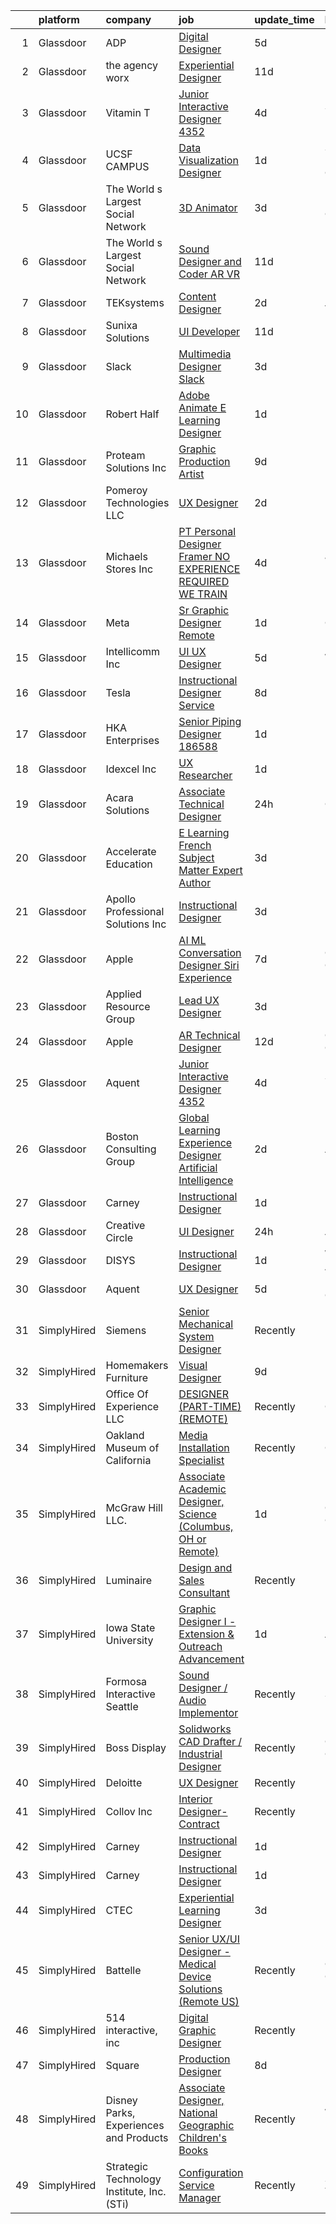 

|    | platform    | company                                    | job                                                                                                                                                                                                                                                                                                                                                                                                                                                                                                                                                                                                                                                                                                                                                                                                                                                                                                                                                                                                                                                                                                                                                                                                                                                                                                                                                                                            | update_time   | location          |
|---:|:------------|:-------------------------------------------|:-----------------------------------------------------------------------------------------------------------------------------------------------------------------------------------------------------------------------------------------------------------------------------------------------------------------------------------------------------------------------------------------------------------------------------------------------------------------------------------------------------------------------------------------------------------------------------------------------------------------------------------------------------------------------------------------------------------------------------------------------------------------------------------------------------------------------------------------------------------------------------------------------------------------------------------------------------------------------------------------------------------------------------------------------------------------------------------------------------------------------------------------------------------------------------------------------------------------------------------------------------------------------------------------------------------------------------------------------------------------------------------------------|:--------------|:------------------|
|  1 | Glassdoor   | ADP                                        | [Digital Designer](https://www.glassdoor.com/partner/jobListing.htm?pos=111&ao=1110586&s=58&guid=00000183977f12b183c3d65a8b986498&src=GD_JOB_AD&t=SR&vt=w&cs=1_b77a4a92&cb=1664694031483&jobListingId=1008162981569&cpc=56C4EA4A1A191A49&jrtk=3-0-1gebnu4mkkcmf801-1gebnu4n4i9j9800-b2adb4e7d881a54f--6NYlbfkN0CvWaye60vjIURyvkzJtW7MwAlIQuWhzyLGi18BBP8iUz-4LFIM1xss-zs9diqyMQUOlydFM-k24Zf2FywjSGCVrKeX54CO03J0CyiQvUzTsSYaoe6fNBbxFjQcDllp3mpOCrzd7gGrtspXoKBLOWlNe2okwYCetP3Z3jV7kU_jbS3XfPKvwPpLgOiuwr_hiuh6OrY3oYnPF7DWr9Hluv18IoeDRXNd97IGIi_WX4ZRz6ERY6LiSjPCvhvuC52kQ4wcydi-I1DFXFrQtX_rP7ndFlIn5M5-Z2ASxuIFl290hPHlfWourqrIt12tzHSfnynXRpuqgw3188usE-nzwaVKwIaNBXWNtvMiwYzt7IPsse5qi6YMMFfmXARgcvKh8lhDqD3ebOXiShCW8TKcb2Re6rDgazy6oVThkKywEqpikV4cRQt_Hp_FuQjx2132vvlv0lizV402--5A_G5c71oz9T7ySpRSjCY8g6BRV_bnenHatZo2BD7R0BT0EtG4jMKIFGCuVoXZOfFR0MNQg-xPxJLuIjWAWPju9y2WRFVxNA%3D%3D)                                                                                                                                                                                                                                                                                                                                                                                                                                                                                             | 5d            | Roseland, NJ      |
|  2 | Glassdoor   | the agency worx                            | [Experiential Designer](https://www.glassdoor.com/partner/jobListing.htm?pos=117&ao=1110586&s=58&guid=00000183977f12b183c3d65a8b986498&src=GD_JOB_AD&t=SR&vt=w&ea=1&cs=1_921430b1&cb=1664694031485&jobListingId=1008151740696&cpc=F41FEAB56D215062&jrtk=3-0-1gebnu4mkkcmf801-1gebnu4n4i9j9800-e83289c7879a3890--6NYlbfkN0CNOKpjDIEH11s39GTuUki_mvxNbnX5BtDlH5CMrheAnKze_5JrwQ4joDkGUDohP_Swb8kvI57IGVheLEyWrqJYH2sZnkTZ72lSr6eYAZElRuXevluXizbSRAX2H05GsReTl3_dZG9GrYnvLAAnyH0JKj5A_zXyUM5OFuG20dR5aHIWOBED_kWMYdQb-djhSOJxH9xGIzcQkeMljwEmEw1T0WSxF-NPQEaCEcHzho7brHlPCI_1y088Ewx0lF88PdkoJFhzZsGo1rk-H5vw_wO3z8MSGkzuPk8O7EOBChdqBfEYiG6ySPxeLy66G3LLF6L1sQpe4zmvOz5-swACAEW1MFtX86w59d4E6veMFEf0xOmQgwg51DIGW4mKKJ5DlM7PYgsSocYS_Pn4GGin8zzvdA9q8vmYUSaYOTj6x2zx-PKlz_aNl8cdZdVIwpViUxLIywFnQOPbCIw-rSOCTSzIfkiHKfWWo7ANqyNjdM3Eor2h-6hURm2MvY_AQMOXMtRRwIRfuvR_VA%3D%3D)                                                                                                                                                                                                                                                                                                                                                                                                                                                                                                                   | 11d           | Remote            |
|  3 | Glassdoor   | Vitamin T                                  | [Junior Interactive Designer  4352 ](https://www.glassdoor.com/partner/jobListing.htm?pos=103&ao=1110586&s=58&guid=00000183977f12b183c3d65a8b986498&src=GD_JOB_AD&t=SR&vt=w&cs=1_6ef53771&cb=1664694031481&jobListingId=1008165450943&cpc=155EB9D5185558AF&jrtk=3-0-1gebnu4mkkcmf801-1gebnu4n4i9j9800-45dbbc2ffe009176--6NYlbfkN0DMrcEu7yrtATojKJA7cEzGQ3FdRGWLh0CZQInL4ECGI6k5tN82kdM0cJmh4vC7GgggQDvIJaME93-siCc8CewYdoUSr6PBPqrEG1KDMMpBVW3MGgeniwtBM2cZMBedkwMam2HPc019PgExOQnT7OpD9fpgr0syFxiBw5Z7WHLau50z7GOyF03bcdbOphw5byfp1yUiAsfrycP2MtD-FtDhUDbvw5Zwu2mlsoTeLl5R5j0qEoIXLivBE6D7SBYq4pXKbMeqYtJF9emHffxkwxjfNPZa-djhxkmxAK9-RzGsSwAZ9kTjDTCnE1egiA0lCQxsrxTNJooGiwCMEeFnFwK3R2HJMiXivJe9z7twwUriD4yv0udARBRZVbRb5QsIU87uy6B4Q-i9CYzZLsEkrRNTeA9sSftcIk7G10jCTsODDVMx7g_-ZL1wipxPouHv3shiAeItDHaMR3vYUYt37mF3wGWYcl5WGIg2c6B_U3Pk5tUx5fuFw7rF)                                                                                                                                                                                                                                                                                                                                                                                                                                                                                                                                       | 4d            | Santa Monica, CA  |
|  4 | Glassdoor   | UCSF CAMPUS                                | [Data Visualization Designer](https://www.glassdoor.com/partner/jobListing.htm?pos=106&ao=1110586&s=58&guid=00000183977f12b183c3d65a8b986498&src=GD_JOB_AD&t=SR&vt=w&cs=1_3884b676&cb=1664694031481&jobListingId=1008175438194&cpc=217C45A42544DB93&jrtk=3-0-1gebnu4mkkcmf801-1gebnu4n4i9j9800-3ddd33dddd30a37c--6NYlbfkN0DV5zfOjZnuakp9BqzDSh5w73EqaSI6i0_SpZHZC4xfL8FOZenw8RkJ5MpkKsEAeD-fC9hkLsFomHZMQbtX1YewfwjMm21nRU-ulcLmzzsBX-JuxtNy-Q9arib1mQr_GtB54jg6F9pvbGVZKoty5Kr79vpQ90Y2G_ZgdmjJLMsFAziNciHbsf7gpA8kYoFYlAEAAhA5XZ5Bs_zazV_sMJDxX-P9xDmpWGFDvtKFlqM3VbV4B_zW1xZfp_C0JlIRUWdNc6YYiXMYHKb3y-bRb2LkzwlVsue9GcsJdM6xSIwSipG5ykfYVq7L_Hnc7mzJiSuJ5uALn_ANJtC3UEekcREZkVOqph5AvI6v9-6sVblA1x0k6q7h2SnN8tJpzsn6YaCqa1iwzPBjsBKXMNRDkCPXcCeKqBB30mP2dQkDLX-SasPC8Em18T-l97Xg93ji0RLdkeiu7wT1Z5ry9LY30zFT)                                                                                                                                                                                                                                                                                                                                                                                                                                                                                                                                                                              | 1d            | San Francisco, CA |
|  5 | Glassdoor   | The World s Largest Social Network         | [3D Animator](https://www.glassdoor.com/partner/jobListing.htm?pos=120&ao=1110586&s=58&guid=00000183977f12b183c3d65a8b986498&src=GD_JOB_AD&t=SR&vt=w&ea=1&cs=1_fa5e0410&cb=1664694031485&jobListingId=1008169714723&cpc=654405A9B1E0A9F5&jrtk=3-0-1gebnu4mkkcmf801-1gebnu4n4i9j9800-ac119bb79ddbdd93--6NYlbfkN0DSgjPPcnEdvoK3uuxfISLALE6pB1FR7YSHOr_tSg5_QGIhoz_2VqUepdcKLBLI_zSRz2imGkYwtODMTUVmkS75EbNi1iTkItXTms1YvrmHjdx-tnwBegSrRAQidy5ozEq1jI-frpebZIic4hCySA6n8s1Z0hC8fIVxCW4yXLntg_yc4gi2uPeSfgBShfDBbZXYsNa7h1CRoCdf1XFE1oWO6xFaSRT2_ZQuk23WDC-BZLSHwiq2YlCApm6p4P-coBmWdGDhbNQdHGJEfRZJzxuix02tXVQ6pGvqJSQQ9Ge-y53WSMJoPzyd6VVWH4u8MM3oEq92eOOsS9KFCy1on0bQmaUFi2Uj-bNTJ7i38A2n3QT_C-KfWpxoCFXj5L2yN25VTCdNmYKCj6Mvy4ZDBrKS67v4F25m7_9Tiu9ULUFHjf2HNK8eZzn6_uqlnj7ybGZBwepx339RTQnlWw3BefGMcbr5dL9CZdAugsp4IpFlLz9rE7LXHnvSrt-ocCpVDXS2UK1VITQ4oNl7RfjtJVeDNMX3RqFnY2S745TeAb9W2-4_6TxroHKDr4qOuTRl5cQu91aIZSPVEuZJtCULc3ziAgyxrA8QiDE%3D)                                                                                                                                                                                                                                                                                                                                                                                                                                           | 3d            | Los Angeles, CA   |
|  6 | Glassdoor   | The World s Largest Social Network         | [Sound Designer and Coder  AR VR ](https://www.glassdoor.com/partner/jobListing.htm?pos=118&ao=1110586&s=58&guid=00000183977f12b183c3d65a8b986498&src=GD_JOB_AD&t=SR&vt=w&ea=1&cs=1_ff7e4c3a&cb=1664694031485&jobListingId=1008152609302&cpc=A65DF3A704A48F9B&jrtk=3-0-1gebnu4mkkcmf801-1gebnu4n4i9j9800-2e4686032645991a--6NYlbfkN0DSgjPPcnEdvoK3uuxfISLALE6pB1FR7YSHOr_tSg5_QGIhoz_2VqUepdcKLBLI_zTYRTCT7JhMtiqNi3OrP12b133eqrb4zF0RxCKguowJYcZ3twGcq35OXFJs7qXKjHS0o_vS0FzujrqtOQ-aspwmXOze3vAbfrr7yvZ9EtAJKccyYa_KeK7entNgygL-mdzw1WFHt5eR7TPQuxrPV209Ns-FPnHgcctyiLNu4gClNqjIAPFUUmmFIulaY7Ip-svgv7hj9d0in8dSkz5Ou6ACeO5QqdaDpHoYW_68wnxr9oy5fQ8x7gu9Y3ylmfHg1T1qzkb3a-eQCUfLrnUlcHhDZ-SYpsxWRsv2SSPbZ3b6Lt78v_ADVYtlRraLLBbpVcOz4L9FEqfl0C6axy5t-b63ER6DtS0F-bvdARgYdMBUCBdD8qzlIyRR5KUqd7luJOpcMXq8-Iczt5XBitE23NV_Mz3oxCIimBgJo-I621mvPQvuM8d2oELz4Q28FJXmu4m6mCD-LyDKLcFuWwrfhrkMJj8ueG4NzUDPt73tWBakugemZwdxb-i9OZj4AQSVtBC3c3pXb3Y-5tgoEChuCaWZBIIUImZubf4%3D)                                                                                                                                                                                                                                                                                                                                                                                                                      | 11d           | Philadelphia, PA  |
|  7 | Glassdoor   | TEKsystems                                 | [Content Designer](https://www.glassdoor.com/partner/jobListing.htm?pos=119&ao=1110586&s=58&guid=00000183977f12b183c3d65a8b986498&src=GD_JOB_AD&t=SR&vt=w&cs=1_6c02e344&cb=1664694031485&jobListingId=1008172766137&cpc=8795CF9063CD573D&jrtk=3-0-1gebnu4mkkcmf801-1gebnu4n4i9j9800-5c23b0692e70d235--6NYlbfkN0AuKz8EBO1xHDEL7V2YF9xF3dC_I9B9i-Zw2Jh8clPMK3KTieKealHQMRxLfyLBLKJ4QXP66uOfdwizqrx5IHsmziXrGj8iTkYpk2ObmCVm1Sf5eFc0v86RIiYqSTutH28uyHBUSROFHEdjVCAEDm-WQoNW0BvX-pATjsluuwQ9npgOwAp0_rzH4yj-9yEdYRQvE3SUSN2c8LJGZ9OU9m-DztxTCfEtjbFpK2-HGj7oayTUpU4nFBOx3Mbp4IlJE2DnFOE-JfRmC_tn8Zz0GtFMZ-R4Rc3EI46VyvHJtN-yZejl-pEF8pUva8lwxSdvOxen3VMKzdiUWS43uesr0mKhNkpGz6oepTlCtPlezGHYuniNVVAOx4NfOBA-lo5vUZDf-nQhQw4g2fePstDT_0cmiGCR5i0iMQhZ3H4d-UBzGPAZAgr7tBzbwsZeaJygZPOE0b_0O9sW3KY143L0ey4Bgh86fS1gk6U8hQpgiLNpp4DfnAJx087VcscjURYnDWWOmOPCL-ZS55VXtFN17VW6zjiG1XGRALzgLAswcQDUEQUEdxxQj_rSf2Xri80hQsuPCMHrt70UbEbfczCEnyylcZTCjbl3VIjn7b2xoQYc8pgaqxshEHOj5fIU0tckjFeSDqOqCnmFe6ssiK49Q1KeyKizJ1PRErxUDo29UKaqN-FPt0LkbOIjHvLeD4ArC37OQsQu489L6JM9Bo8e_cNsyj4VYaAkUEFDt8th_3wr6wbfMajDA90YdSzMAaKYItAZjqeBbnT__offOiWVTib62q6OtIXWcPOPbkEoALm8Ra7ibRXt5TZ6FGJGTkLrSgSVMUAOi4wAy-ShsncP_iKBxJgW4hTnUvvpxP_bWWPJFh4f1E0kkJfHHpAvI782YNqWp3ZhFcA-V-7mJjzGMXMJYko37L8CK7ns4CPkIIDioQ%3D%3D)                                                                                             | 2d            | Mountain View, CA |
|  8 | Glassdoor   | Sunixa Solutions                           | [UI Developer](https://www.glassdoor.com/partner/jobListing.htm?pos=129&ao=1136043&s=58&guid=00000183977f12b183c3d65a8b986498&src=GD_JOB_AD&t=SR&vt=w&ea=1&cs=1_4e61547e&cb=1664694031486&jobListingId=1008151517508&jrtk=3-0-1gebnu4mkkcmf801-1gebnu4n4i9j9800-1be69a345728f09d-)                                                                                                                                                                                                                                                                                                                                                                                                                                                                                                                                                                                                                                                                                                                                                                                                                                                                                                                                                                                                                                                                                                             | 11d           | Remote            |
|  9 | Glassdoor   | Slack                                      | [Multimedia Designer   Slack](https://www.glassdoor.com/partner/jobListing.htm?pos=130&ao=1136043&s=58&guid=00000183977f12b183c3d65a8b986498&src=GD_JOB_AD&t=SR&vt=w&cs=1_e5d59c6a&cb=1664694031486&jobListingId=1008168600721&jrtk=3-0-1gebnu4mkkcmf801-1gebnu4n4i9j9800-41edc992cc70fed2-)                                                                                                                                                                                                                                                                                                                                                                                                                                                                                                                                                                                                                                                                                                                                                                                                                                                                                                                                                                                                                                                                                                   | 3d            | New York, NY      |
| 10 | Glassdoor   | Robert Half                                | [Adobe Animate E Learning Designer](https://www.glassdoor.com/partner/jobListing.htm?pos=123&ao=1110586&s=58&guid=00000183977f12b183c3d65a8b986498&src=GD_JOB_AD&t=SR&vt=w&ea=1&cs=1_3c73ce1c&cb=1664694031486&jobListingId=1008174208456&cpc=451933188B21919D&jrtk=3-0-1gebnu4mkkcmf801-1gebnu4n4i9j9800-e44cb873e4c5f742--6NYlbfkN0CpzDdaQkua3np5pkmj49lKioZwmwxQ-yx5plwbYmV_M5St0DD8rCm1jUOl75MmY2EGx5Gp5zIlKcq1jkiD2SQ7y6Of9Eg9JKF7Zr7ZNQGjlDaLLDketaZ8jXIAExsysTkFRlUY_2VS9-k6g1AhFXP_4BavOt6vcFmij7i5l-6JITQ17GK0h1_01LpDcI5oloyON4Wo5frcjaR9j7gHhlSshZqkfoyV9HdIp8prHY5kFfVnKz1p0d3HKUw6GidfnwxB3UBtV1XLTSPEuEElzkUjirxnG1zD_qQOZxEdptNvs9MZiPJKc-cmv3brqPZz6XSgcv_y90PXmV9f6qfRs7QY7TWEZoZWk1ahBHDyBCkkWsb0oNAX0q-oiNKZmlCMnyq4RmzX8ZjPL2woHJhEKxxFqu4-ymNZFn2bsK9NCQjll7jc3JEB8d9xHjlUmg6GiKIXabyd8hi_yQfy3JUAEbIZOjIldUqeTQkJ7S_5nQ_aiVYFg2uUaUgq8CCvqXQr9NqxDiP4gFFTMYLG7_6a_V2hIcCMK5p0miEr62jOprKZ2hOsrebJrxcFNg4G9fpaZgOYDkgEJi8OGmSzJ0ZgNjXh)                                                                                                                                                                                                                                                                                                                                                                                                                                   | 1d            | Edina, MN         |
| 11 | Glassdoor   | Proteam Solutions Inc                      | [Graphic Production Artist](https://www.glassdoor.com/partner/jobListing.htm?pos=116&ao=1110586&s=58&guid=00000183977f12b183c3d65a8b986498&src=GD_JOB_AD&t=SR&vt=w&ea=1&cs=1_1412f4c6&cb=1664694031485&jobListingId=1008156779086&cpc=6BF42D0955AE9A34&jrtk=3-0-1gebnu4mkkcmf801-1gebnu4n4i9j9800-4ed327d40ffa8e77--6NYlbfkN0AEHyidsAqlM5jU6RNZv1Yf_D4e3sgfUyke_uMGTUdwuPcr_55d09YAwWfoz-8bbbz2oczzLuqmAlXBD17WLiViI2qXBXXoeRYVSHxe7thD9-93Lo6zQvDzENd8JhAJfyI0-viby3nyz4r2NTiCIQGbnQqo3REcQ8DsYgIye0WbygeezY_Pa6Sgrb0xxC_gUecH7r7BfMGRCwsY8pVxWoTKIFvGQ79PSFpAmvEy_WPHCGWYsnQbsp3iq6Yp0nQzz0KoEssu-mbdlE0dVuQwIRH0dmNFH-2x6ohUQIxoWbETbvnll0rsVvkrcnQaSD_Ma6wII60fLtJ4DdyHHqltV3Au2GOUDpiFf4tOT9Tu0tf4b8UStnVLps-G2EiSL-F7TWCbvnGdKl2Rk_l-0I_mw3Y_7soTlZdlS0Pj42UyBFd2BlTJd7aIyanQQaDpE0o1pBiRANiTJcgbK5zepsYcLuH0n-mleNCy6Q3aeAbjXJ33Kr6jAQLJDyGDQb80Fq5GIBUqb7xWdS6VE6brBzov7TUN)                                                                                                                                                                                                                                                                                                                                                                                                                                                                                                           | 9d            | Remote            |
| 12 | Glassdoor   | Pomeroy Technologies  LLC                  | [UX Designer](https://www.glassdoor.com/partner/jobListing.htm?pos=128&ao=1136043&s=58&guid=00000183977f12b183c3d65a8b986498&src=GD_JOB_AD&t=SR&vt=w&ea=1&cs=1_4d8a5598&cb=1664694031486&jobListingId=1008170934366&jrtk=3-0-1gebnu4mkkcmf801-1gebnu4n4i9j9800-73808df76b154699-)                                                                                                                                                                                                                                                                                                                                                                                                                                                                                                                                                                                                                                                                                                                                                                                                                                                                                                                                                                                                                                                                                                              | 2d            | Remote            |
| 13 | Glassdoor   | Michaels Stores  Inc                       | [PT Personal Designer  Framer  NO EXPERIENCE REQUIRED  WE TRAIN ](https://www.glassdoor.com/partner/jobListing.htm?pos=108&ao=1110586&s=58&guid=00000183977f12b183c3d65a8b986498&src=GD_JOB_AD&t=SR&vt=w&cs=1_c7c78dd8&cb=1664694031482&jobListingId=1008164564686&cpc=F4EED0218A761C36&jrtk=3-0-1gebnu4mkkcmf801-1gebnu4n4i9j9800-c333f386c95944aa--6NYlbfkN0AOFw-YaceyPV1V2kprHLZbtLl7-eeXaDc6_Kczxv4djvGN8sdqDFgpDEA7DhbyNazHB2sregEVs3fgNkukfRYt1uLp0aBNRj4FC-uVyXk8a0RF8EPWfDeT3WvyUSj1rgTuR-JvlGOTSIH7WuApohhzMuj_ColLvJUDXOOeNNpZM9Eq2oUS59OXkSYDYmigMBj8kMgoMIT7CtmqEreF6nUEj1zCJ6K7cff08JS7rhCY7E47k2hXExU7SLRa2XvH-Yg_cDSgGKlq2mslYBRHAgFXr4XJdj8qwgzIxS0fnp87tNkadEnfjXZihHOrVTieXcLtbNvywzJdnyR0IvHMtIpi-5aVZpCqangCUo9CwaiBFxa4Cxqhatg6AYwWYpWi4SQFy-YUXbcOyPAjWlxTWO4Axc4C8hHCq-EmboCEwABS_MSk28_qWPbAectTrUcZL0kHE63OzvD2ay_5HtbbjOGbaXbk9HSgCa2iQn4q9bDF7FzJr5HDZCH-5C7CpBLAspU67yOulFtHKNBS9ZiQkoogN1TXh7UwHFINMIKWphsCDNp3FDAcBl2-DjLGxcrdXAXhjdfTfL0JVMeXjxAH0D67QO065cRP26j6Y1BTw2eS5KJ6526O1KZiClh9EaT0y1E%3D)                                                                                                                                                                                                                                                                                                                                                            | 4d            | Jacksonville, NC  |
| 14 | Glassdoor   | Meta                                       | [Sr  Graphic Designer  Remote ](https://www.glassdoor.com/partner/jobListing.htm?pos=127&ao=1136043&s=58&guid=00000183977f12b183c3d65a8b986498&src=GD_JOB_AD&t=SR&vt=w&ea=1&cs=1_76735ece&cb=1664694031486&jobListingId=1008173037417&jrtk=3-0-1gebnu4mkkcmf801-1gebnu4n4i9j9800-ff1d85b68619c8fc-)                                                                                                                                                                                                                                                                                                                                                                                                                                                                                                                                                                                                                                                                                                                                                                                                                                                                                                                                                                                                                                                                                            | 1d            | Ocala, FL         |
| 15 | Glassdoor   | Intellicomm Inc                            | [UI UX Designer](https://www.glassdoor.com/partner/jobListing.htm?pos=114&ao=1110586&s=58&guid=00000183977f12b183c3d65a8b986498&src=GD_JOB_AD&t=SR&vt=w&ea=1&cs=1_67e2643c&cb=1664694031484&jobListingId=1008162824501&cpc=FD1C1DA32C38CFA7&jrtk=3-0-1gebnu4mkkcmf801-1gebnu4n4i9j9800-77d90b9bdfe3fd21--6NYlbfkN0ChKihHdWUYlBRbbnjV70faLAmc7CdQbAkEYrx9QGU1An9lzWqTAjHS5tSZ18XLIvExbfG7YUs9wX5NlgJN93BLATALkr6wdcVUe3x2gVRLOAtumFiEB6EhR5jkv0CzPFZm5dBwAJiDHEKSy3TEOuxRoJmPduteKoUNly0VausAEtY5NtMS5AeCa2d_BozR699hTMc7tz_1e3QqbIguYwKn7vTtv1IRlDI8FuKtJkNq5oMcHkDX9ZP9MSUM9UVBGkf8Q7Iw7Qw4mSHE-ZWwrogiMCFlvqe4rMa_bTYfu-c2RFmPrx-GtyGs-Gb8gOpyTaLpA7TZzsbWIiAKTq22SlBQA8992yhvJJhz25jxQRED3LqGb-V5mq7PoHcaOkFoicI2kL8_d77K_iosjgtbrqsc-ZPrTfPoorvWQXdfbmhlDa8L7zZszUIMMLI8YnVpDCxBBDhYCC7yvN8aLoHkcnUlMYUkIbO4neTXh4dlKZ1cesobG1Z_yLzXAMaeMS6NhHQ%3D)                                                                                                                                                                                                                                                                                                                                                                                                                                                                                                                                        | 5d            | Wayne, PA         |
| 16 | Glassdoor   | Tesla                                      | [Instructional Designer  Service](https://www.glassdoor.com/partner/jobListing.htm?pos=115&ao=1110586&s=58&guid=00000183977f12b183c3d65a8b986498&src=GD_JOB_AD&t=SR&vt=w&cs=1_d2676184&cb=1664694031484&jobListingId=1008158819873&cpc=AC285F3A3ECA6BB0&jrtk=3-0-1gebnu4mkkcmf801-1gebnu4n4i9j9800-dc9609068e5f844e--6NYlbfkN0BkX03mv_qGbDFMol2YHqLRvzzvm2LmpzMO_FcYL_FtJlnJTzsjtFTdelRG5HbGrIf48uuBwRKZvcWQ1Un0fgLd_dD7FSDw4hQ8XRoZhTCbUo5-_dfcFZgnbPV0-PHpe_GzaAwlJqskdDENrnZPeUd2no-XdBnm9xp1n58FhoCuc4m0PhTaAxhxYaTl6xYfOr-IxelDiTkUnQsZRUOPtxD6MZoh1caNq9EMYmIbPm1DPMg_1rhJK321wgNeoWrRPq5IBQ0KdkiejGNLvji-XJFzPaAQQDAc1fqaOHwxOMAzdy4KQrKvIaUi2NeAC4FX6etGSuyrnC_x055MeQp-5gC_ZpTa-knfmc5NJbeC7dL8Eoo47sI0wxT_gE25nQZ3J7e0GZd4LNGtdsiztnxBBJHk3LZH7Y9ufRCK13BxoOI4gRil1_X87XwpKafF1-f17X5B7Eb3F6hQRTxaZAzr0EH8L0BeaEJQB61xGZkQHLZgVyhHNN_5-_xZoGO2mEo2XG8%3D)                                                                                                                                                                                                                                                                                                                                                                                                                                                                                                                            | 8d            | Fremont, CA       |
| 17 | Glassdoor   | HKA Enterprises                            | [Senior Piping Designer 186588](https://www.glassdoor.com/partner/jobListing.htm?pos=112&ao=1110586&s=58&guid=00000183977f12b183c3d65a8b986498&src=GD_JOB_AD&t=SR&vt=w&ea=1&cs=1_2120f3e5&cb=1664694031484&jobListingId=1008174123321&cpc=1120CD366D53BFD9&jrtk=3-0-1gebnu4mkkcmf801-1gebnu4n4i9j9800-43042e21171e7b19--6NYlbfkN0D2Zbx9XuZiwQ79GU-6D-_G_OF5jUrh-BR5XA-QHW_xVEvvOjbjwa9TzC44A7zOICtFTHilMOnx04jLJAONTLWlpUPDsgOIMygdOVcIY808OuHPTAK0elDLzTqgYomLuJDJp2AkRUEgVvSHLsFGUPJZGhAmZqeCxRHPWyO302OawFiCvW938j3AnHCorLdrD-V6VWqKhmhemH2MoApe5VhxacYBNnoQoFcGNhH3NImWvoNOSL-mlB0T5qz5kI5b6cW5dx-Lkzj_psFTuzb1wvBwOtI8DYkVgE4x1eNjkpjYtq92oNEKSksfhPZi0uhb8bSNjPs2QcpMjWnQ-ngSxzQjmwer2Pz_KaGWHELDfvc0JSP4uQyGie0MWiSbuev2yGDNFv5-VdAxTw21kbvhAJzRt4Ao0ZjWlQdJ0EWlvE_sUMEeW2ONKcqqhdyDC0FCtxeDa0ku0UBINUbA04SGfzlC9R5CmLUc6QOowsNhtfAB_y1nJk_Bk808Nt4CVAlfW2HnYtvMkYMf0IkdIibLwuaq)                                                                                                                                                                                                                                                                                                                                                                                                                                                                                                       | 1d            | Remote            |
| 18 | Glassdoor   | Idexcel Inc                                | [UX Researcher](https://www.glassdoor.com/partner/jobListing.htm?pos=107&ao=1110586&s=58&guid=00000183977f12b183c3d65a8b986498&src=GD_JOB_AD&t=SR&vt=w&ea=1&cs=1_9ebaf05d&cb=1664694031482&jobListingId=1008174807494&cpc=B076152010A3B66C&jrtk=3-0-1gebnu4mkkcmf801-1gebnu4n4i9j9800-4a2a60d3c22e54e3--6NYlbfkN0C1beLorMS4DQK4J0s-0TTua8BpogpsbcD3j7I0XAPy2M3V88sGuDsTOZhcLLvcT6-HeGqz8Q8Vxxs8n3JW39ZKvnFJJ7CAtSdlGGu9Kp-EcB1CoMYfLHFbxTB6YlW2iQSdcC_G4DeqL7lAiytmzmvlPe_XALXQC8K3zWOA4qXrJOWdM8bff3asAy0ri4ALv3LfKmfaW6s5-RWVXddXsNW-_9oWBIVrSPvrCKvkSFGWw_fje9Nvm62Aon4FlrFwu_RYbIJUsg0r51VDo00UReLH1wJPIob0bjSVIc0HSDthcPfo3VvbeAHk0PwMAIPMShD8VNXgkfEFTSBMDQo9pkGC-3TbNE6FskP_GjxSjhsr75F9OGbFJuCwad0lKwf_lXlr8KnWZdm9NZ1GvcwOUGWlo-npkYmXeZEVfruYLq9gUVqj4YOHIg1lRnBfJy2zH8f7H3y2kKvYkkZBv5dCNz1TlIgngfONsnQBU_TedjF2bzttbirtXoaXlNHKKZy7czF_yWY4o-jxW09EVP7S4FHFFlGa90PSF_e-qbjHO6RVTp4b499pIhSW-_94UG2eR3tgelYBvrrJCPc2Qsbc6OflZsaUd4jduuCDwtgr2_ZeLZBdcZ-qhoku64UCZ0g3g15ba7DT-u1uSFCf38oZZqjLeTz9G9IL-RrkeNzq6v2cOP7vFlu5pM072CvsgC4bab5V1T5CYYnEPHoWmAZfKO10tvN9fSVYyw7WFpFuSFoKgu4WdBKpS3_h)                                                                                                                                                                                                                                                                                       | 1d            | Remote            |
| 19 | Glassdoor   | Acara Solutions                            | [Associate Technical Designer](https://www.glassdoor.com/partner/jobListing.htm?pos=125&ao=1110586&s=58&guid=00000183977f12b183c3d65a8b986498&src=GD_JOB_AD&t=SR&vt=w&ea=1&cs=1_4b030fbf&cb=1664694031486&jobListingId=1008176927829&cpc=6FC5BA77C9A4CD78&jrtk=3-0-1gebnu4mkkcmf801-1gebnu4n4i9j9800-2c291f53a999e2ed--6NYlbfkN0BQuJXpfawXtfhwzLerQhC04iCxGrelUvn_xttDeop7CMmG32gURwRxtmLdzLGxgEQ1FZ945dl1_eS-e0Qx4L7RwRX-PoOJOH-CH48QJd_977S6ABQrP63nwzh9354E2DXUqZYc9kYqkk17w46Z0amZhdgVYZuK5gXRuvUrz8tnFDG08rsKoIyTYfJsXw9Voua5efZY1QAZIbxi90uwSr4gttHjukDLTZV85h2G1Zn7fvDB9SscD_nZTSHyrVaCVHLxZDoFY0x_EA8v4rre0GBtXcjuns6rwKodTsmrz8fRA-EaEPf4I9EqiYg3grj5MyPokyQoEzVxCe4xt-QHqE8VQDTIYPSm06riqgH-jfVDXO1hGbLqyNmcUmQ-22u2CqwWeTx4EucYM5O1YRMaGm7qmcRAyI2I_HjKuNr7_biiy9QVsl1m9DoGWxFUUwFlaShIH3M7t2h0DnBPngDzU0N5iuf9yEr6Ysb7EKBcYYz2-xrsWtJqZjd-tsdAHBNSfEZ5pS7ZIIdMl6ja0ZZCIYi-hCjSV700UxYxVb_HWsiACd741X4coJvGJJ32SEqwgLWJLoDKkzScuWBigN4GAAWJaFFEjaPz_6OG6rWnEhgmGhk6huzgqHLp19KJAkXxpwwlE3-UBElmSfIr1YgtlqortqS2Ps9ecz10gqw2NZyjAPK2TMhyDgbg9q9vVJR34Vwgw3lUcKwWYaA49lsaxmaO9DzT4j5swkM4USJpLakhwgCtUDTkpzyk_w5iXYo7oLI%3D)                                                                                                                                                                                                                                                          | 24h           | Orlando, FL       |
| 20 | Glassdoor   | Accelerate Education                       | [E Learning French Subject Matter Expert Author](https://www.glassdoor.com/partner/jobListing.htm?pos=105&ao=1110586&s=58&guid=00000183977f12b183c3d65a8b986498&src=GD_JOB_AD&t=SR&vt=w&ea=1&cs=1_ac0288fb&cb=1664694031482&jobListingId=1008167725099&cpc=32EE424DE2B657EB&jrtk=3-0-1gebnu4mkkcmf801-1gebnu4n4i9j9800-f973dfeba91b85d8--6NYlbfkN0C7xa7DVYBH82EOrPVl9wy0CRhCvggGIIc2dbSrXoZxjXj4ca3eaZqWrV7d1hEiga4Go4wP9EFc87mJf5jnSXbOl3Dm8Co13xOvY2qlYcTvjSbZ3ZsWK9JYS8Zq9FktvZZhq5g2j9I7rCaVMGkeZ4cBbT44wQtvlfMTPYQ-kmp50_Z5Cn5vzaAgrPryaeKzTzACFxx7iygm1YY1Ivi5cmaGTnfy7SU_IzribZVi4gm2UgD5RDstw7mITofmsWYryDl6ZUu5USNQx69lVULsq6SmfiNLGhqrvT-GAjRn8NMuOJ11CHhB27yd7KB3eBBw6hJaNkJHmLbQko2nxpiOa7rr6DC090MqFm_DgEWddoXs0z5PxoqThAfZS0qS7uSjUk7Y8lcngFUsTUw-FLsulFMZmO6F3oevwpKw-cpgkmDoGyJ3ooh0mTZNDPbVya-rh_oUYfNtV6ILb5Yqg5_VhZtoWWVPgzGEEfc2JoV5U__nCQPhNcQDifEYLzPXnw4qw_O_OcRqyfPXhtliaYg6CkHruvRujrBS8ljiXGUmgJfxLQ%3D%3D)                                                                                                                                                                                                                                                                                                                                                                                                                                                          | 3d            | Remote            |
| 21 | Glassdoor   | Apollo Professional Solutions  Inc         | [Instructional Designer](https://www.glassdoor.com/partner/jobListing.htm?pos=122&ao=1110586&s=58&guid=00000183977f12b183c3d65a8b986498&src=GD_JOB_AD&t=SR&vt=w&ea=1&cs=1_1546b1bf&cb=1664694031486&jobListingId=1008168163335&cpc=2CAED5C921A5F994&jrtk=3-0-1gebnu4mkkcmf801-1gebnu4n4i9j9800-a8a7b7ce991734d8--6NYlbfkN0CAhuD5_VJSGKds9a5niLzxiWOcN_E6D1JakCGF8i00d5ISuI-0-xh_cG2rFb0VvO-rr7Z_4pgJir5D4YGZX6JYxAHB19kyf4viFOoqlaMbrPcSLl9AMyuGECk3kk-jT2jRjh8MYfIjmu3JyHQWTu9VZtXDIK7BJ4ubsSTkQHigKnZQS2L20g_NE25UJyPN3zGYaHDl_8GzRluTHnTT3ZVyt_kD1to3X-CuiZemtPHuKYKbGwsDPv-Gl8eYh1avY4w0W7im_VBystggapo5iy-wrShdswyB8O17MfRaPBVEJediiphLlyHZPDmjPYWLYMlwCtkTHTi2RcSVA9o7XXr6fc41TFqOtfJZiXPki7RlPDXva4bvK40K70iFBwdSNRCbB9ytsrstosH-owyl1xezRXWkRvPAUFRubaTo1fySRthzC55GW8eSOhYhCv5k-OTtQHfWlqMc4qIg_uxcaoKYxIbMmEdObXauJR2aHYxtDAAeCG8prmdGYMqI_tuZTJ3YgTDfJe3WPYkN9ZHNAww3)                                                                                                                                                                                                                                                                                                                                                                                                                                                                                                              | 3d            | Remote            |
| 22 | Glassdoor   | Apple                                      | [AI ML Conversation Designer  Siri Experience](https://www.glassdoor.com/partner/jobListing.htm?pos=109&ao=1110586&s=58&guid=00000183977f12b183c3d65a8b986498&src=GD_JOB_AD&t=SR&vt=w&cs=1_6c7978df&cb=1664694031483&jobListingId=1008159889903&cpc=AC285F3A3ECA6BB0&jrtk=3-0-1gebnu4mkkcmf801-1gebnu4n4i9j9800-728f174f031a68f5--6NYlbfkN0BvKrLyj5gPmtZO9T8euul8TCxuuKNOtzRJOomxnwSEodTz2Bc-sPZlt2Zgji_QUXG9yhP5Ohtxv2cHd2UCgOlNMUq9ORobIZEoW8tthAh3e0OWAiENUy0UoculAgh-PRF-P0XDmWttsji6x0GYHDk0V9IZpbVNIEwEcC3MiScVuUamvMo3x7j46qMtdTblhHCqJdOXMthXaHgw7WvdkF8Wzcw6634d7oJBfEOt_72sX0rZEKcxkizw4RpkMa_RDB5-asOlzhSzKfXD6UixZAN6pPOJhe-0j813KK1VIuxw49DFMpfFCetdyB1yr9KmAkPuz-tYGXSEPGIobkHmH7VxSkopRaFhBvjgFOpi09P8WlQ7MlZZ3jbYy-3T93EHka4IiJmxYAwj0bBObxOQUBvhMpRYKFhxDPjl-oLztpVIMtdojSpLnZ6cIhqgwoqIfvOarfNoky9yE96DLL1Wzig2n-WgAquHOGTUhRMn_jjSr8dzh4eAHeLG-8wZrmp5wTA6t3oq1D5WLbsqvIVtaLH_UzaVAxeDoEk8b4NcEyJyQwnwGIDtUpW5nxRn5sprmmCirJZ5AdduVkaflpSckMEhSX-M5L1dVvhgY1tmja-nnhCA9YuF6R3Z8DUj6vMIc-wAejXst3Jx08qpcCrxJrfEUUkBqohXrAgBvXsjyngnraemy-iIIIfzWAcresUZ9vJOBMoogWLqSYo2nJ1_Nwc60ZGpRZ2KMR19kD74jsyu1y0-IJ8aEl2hOp9myInRyHWZryOM4bS6b4FiDou0V0XCpsIvCUmKQtz2ZMwg7QlqXYBoQZImhoNolGbJKXLabZgr5ham8B9CVLr1oTp8lSq4zNYmvbjNyCJKjlKpI8CnnLb_PEpLMyUGvQw3Wltk9orFFoeVObbcTfpgZEtuU0HuaRH1CKJ9yZJlqnZNVZXQ7bbs6i8NEUim6YxBFFW4XLVFcMYlKM8Qs4FOSxoemFijn8AaNOjhf_X-1iWtEpNPuA%3D%3D) | 7d            | Cupertino, CA     |
| 23 | Glassdoor   | Applied Resource Group                     | [Lead UX Designer](https://www.glassdoor.com/partner/jobListing.htm?pos=121&ao=1110586&s=58&guid=00000183977f12b183c3d65a8b986498&src=GD_JOB_AD&t=SR&vt=w&ea=1&cs=1_0020dc2d&cb=1664694031486&jobListingId=1008169166504&cpc=32EE424DE2B657EB&jrtk=3-0-1gebnu4mkkcmf801-1gebnu4n4i9j9800-03066db91e789687--6NYlbfkN0DPzcfDQ9fWfjulpa0UDf03bIveiaHFWAJRfRt_PX0ZF7GIuyBWnA6X92kwZvRj9XsvEPwMqdeYhnLHBRMPsKFSg-307hxRZj13aha4IEDswF0JrVdQMua78P--uTZNHGyag7NkmO_OuGvIcqparIq6ABhBlOENKw8fiaIRMimAfWtNHsAE0gQ74zdB9lE0-wbTi-v_bl3dO1H7H650K_friFGM9eIsPaWiluwycz73MM3gBt46w-tXvlA90qk2cs6u2Fb89tw-W22WApy6JzssXla9bXJnmVCRJJ44S5wQbxHv-pT222ZHL4MmXbHK5cYbwKQyL5D4c6DhpU_tkOnmzgHCJebRCIqPH_seTEW4T2XXZxias2QZjfkDNVhwNNf7jS1o8T4o9jTsdnOq45vrnTRPAmLMV_LC1zpUSYayldFpeqBibzY_fP2nhEhKSWXrjOjoXZEgiM0m6evxmXsLUXdq5j9g5cHVDpW6b5wZ0t2MSGRqxHoX4paYw0HajN0HAmjSvBzsfrKY-PoQ0JMdILQk0dfUZkhgsUWxeVNstLRsUozB8ipF)                                                                                                                                                                                                                                                                                                                                                                                                                                                                                    | 3d            | Remote            |
| 24 | Glassdoor   | Apple                                      | [AR Technical Designer](https://www.glassdoor.com/partner/jobListing.htm?pos=110&ao=1110586&s=58&guid=00000183977f12b183c3d65a8b986498&src=GD_JOB_AD&t=SR&vt=w&cs=1_5d4d361b&cb=1664694031483&jobListingId=1008148531615&cpc=654405A9B1E0A9F5&jrtk=3-0-1gebnu4mkkcmf801-1gebnu4n4i9j9800-89b7c27963cfaa52--6NYlbfkN0BvKrLyj5gPmtZO9T8euul8TCxuuKNOtzRJOomxnwSEodTz2Bc-sPZlt2Zgji_QUXEpmbHp1tVmBDJ9mdka5Pie2SbPf3VTxnfOawfAG0JSdKl8Txl0oWFsE7lZ-n53MYTlE6kIkFK78ZTweg09JRSUoTvX04zGstaZ0kdzpM_RxIsJhvjDBrMPBXTHMHSPrQJ_I09qgUNHMzawXSsMm8eXQH25YDErzfFwJ7rwwyeQang8YqbnzOjI-7SCuYAFWQs-BMpHoZOe5MJzF7JZBSnW_Ygef7wnca8zOUf9-BJ1PWSwNE29UcQlnZPsg_FbSvrWFgvm6gaHjQpxRcp2KxkAtB1MgOB1MDlsldz7Yjtxh2LOlaDtRwHvrbQN4_ZbgiNIoyWPyJ5ZmXagLKiUaP4sAtdp4RpwacJ1-2AUmxXIRix0TQNnM-GYfxf74nuS4-dRtXCSN-JsLLNP-KU1zXVjhIvizIEZJq_AzwjUpHL3ITRDn952Zv3BB87mBclOrkb6JcNseLoYfjavds1P6v_aLyqzLGPPNeLYD5DL6aPBaA8kTxe80nfJxAwwZlCvfV0LSHuwrZe9rkVrGzaCp-DZChXvl4hw8WDCJOouU8gTHlOnabuFneI_3YYBy6di2HT8zWPrph0UcBZo6zq45aBCabCZpRS4tsCON2vQRm1Gpom8pYwUBGyECcm549prJlG-v-78boGD3Sfu1A-TAUyOqbBUPQ1eMZC5ROoT9iFBtTfxzRwmUq7VF6taRY2i4PlZlL6txSh4nzYLasIS4kr_aJW02FJ4e4NoG6nV_e3xgf1hc-glM77xqleAeYFgp0kXT_NyVtCledJnABdQL6JzsY0tW5yDbjH8uxyJeMhSJAl2iavojurmNiTmdAgy7dzEbSvVhfgT9GjiOHITAaXzBJ9LxEY0HnUFMijKOu7sui2j8OiC4u5TL2LiD10qFLbOkRXBg5QbIg%3D%3D)                                                        | 12d           | Cupertino, CA     |
| 25 | Glassdoor   | Aquent                                     | [Junior Interactive Designer  4352 ](https://www.glassdoor.com/partner/jobListing.htm?pos=102&ao=1110586&s=58&guid=00000183977f12b183c3d65a8b986498&src=GD_JOB_AD&t=SR&vt=w&cs=1_4cb172ca&cb=1664694031481&jobListingId=1008165513680&cpc=3BA4CE39D5B5DEF5&jrtk=3-0-1gebnu4mkkcmf801-1gebnu4n4i9j9800-bf130ab23b83691d--6NYlbfkN0DMrcEu7yrtATojKJA7cEzGQ3FdRGWLh0CZQInL4ECGI9gD0Wolx9R2v-Aex0-GK04wuCgzflPBRkRQfW92hu5bdB7I5i80oD0xKC7ZbT0oWx1mhDK9tT_G3lq83ALv5_npUo_hMljb4KaRsw9wJdbbIoRv6v9BEzOoHSMB09PFnLosAPKVLHKt-mPcxwuGhP-gmUbT5wTyLBR80IqGVJK3za31EtLS5HOCvWVYPm0_GPjt1aYwJR28QsOQ9neUWisd_hkQ3qANJ68d8EVMpXpwcjI2YpS3r8ENsqJIX0Q1niABf7eiD_hGDvX2mlY9v8mStf8icJb59qNbIA6OTKhMKBCRLm6Q-r0OdYI9fNwZfmoRbidZJXa1RysitFU59REG7d4e5r6ssaCGoNRTPlZzZ_8niPZBQL9EXWgnzVfF1kisHizf07IWoPob7QB9rPT1l2TvuFV67w%3D%3D)                                                                                                                                                                                                                                                                                                                                                                                                                                                                                                                                                                           | 4d            | Santa Monica, CA  |
| 26 | Glassdoor   | Boston Consulting Group                    | [Global Learning Experience Designer   Artificial Intelligence](https://www.glassdoor.com/partner/jobListing.htm?pos=113&ao=1110586&s=58&guid=00000183977f12b183c3d65a8b986498&src=GD_JOB_AD&t=SR&vt=w&cs=1_f78197a3&cb=1664694031483&jobListingId=1008171600209&cpc=3BA4CE39D5B5DEF5&jrtk=3-0-1gebnu4mkkcmf801-1gebnu4n4i9j9800-181596074c43b34e--6NYlbfkN0BRT_J8tESNZROimpc0WyD7EGfhllYDKcBPIyLxids1TeKgQJg-T55VMhHEMJxayUuaX2TZHGhxCotHowRHwOJZPd1X8SqhCpbUHUKcoWB5gWyIFGHrijV9FCjbR905nwT1zvhUyrqq1C0HwVC56cFLLcZEi-dz7eHz49Zq3-ogMsF-TfZxo1NSHS1XtYIlwqqTMHBf6s7at-cULisswPdi7Z6gksKZVDj6RcpUZ39byzLa8l5Ldmj1sLCYg2X2HmFMeRXtzg3Y1ezKrYoy3WeC5YICPkDoeuukU_zGjh3ye95_QN9_3zj8vgLSGzinC6mo0xzV8LIF4wNJmQ2H7bTaZCjhmj46VJj3MlfpywIg0KaDDHFoN9qqB-FJyJKHQLLomBv1sU0hIENqNkY4uvgMl0giQUA7Keu7npJpQS2-INupi40K7vm-LeGu3lCFINp1nOB1Wdc27JnJQO-ae2z0RgLuHZuQLidXMsA9r9JS0uZkVhQBfMZ6g-S_WPSaSrM%3D)                                                                                                                                                                                                                                                                                                                                                                                                                                                                                              | 2d            | Atlanta, GA       |
| 27 | Glassdoor   | Carney                                     | [Instructional Designer](https://www.glassdoor.com/partner/jobListing.htm?pos=104&ao=1110586&s=58&guid=00000183977f12b183c3d65a8b986498&src=GD_JOB_AD&t=SR&vt=w&ea=1&cs=1_0619df71&cb=1664694031482&jobListingId=1008173775938&cpc=8795CF9063CD573D&jrtk=3-0-1gebnu4mkkcmf801-1gebnu4n4i9j9800-95cf1eab36d1c7df--6NYlbfkN0DU-V3_L09S7kNfme0iowAK07pPFZ_JU3DMYv5E62Nea0Lec5SaBwgUEzttb-k-1VC_CiCXod-4pf8oJl86-fvGUHxpKp7g3dYzmI9EX9qNK6oxVrCJ5cwjswoWfUTPJSREZiRY-cvRb6g1mVK0QHhI8QJz72s51kAGOLGBFH9XMGIcembeQueerZO4xJ627vpVsOZJfrhTpzG1FHQ8fZC46yt-EaawCAneRE3KkoFiqWMva0s6KiwEXQgqHNLGGV0gIN06JLSHhCYtYu8XicRYWWW0ZwD-e0ZvElO1afN9Oj0V6FdhanLph0Zn9Z-QqZ4svoyqxfeMjPy2yBDymjx7LhK-uYwr00EvE8ASbt2WdjqLiXMitj7IakX3D6CR97uOaIrgb4xyzbQ2WyDIa1OQJKkbVT2X1M4nG4xUj0_o0RmP1hwPDzYNlc4ISLL_5-rHWeDdrGHpkfsW90IlhTYHjTFkTX-s_dPkcMRETMZ_m8UdI5ofVEXEliP2lS2zu7kxQD8vJ054nA%3D%3D)                                                                                                                                                                                                                                                                                                                                                                                                                                                                                                                  | 1d            | Remote            |
| 28 | Glassdoor   | Creative Circle                            | [UI Designer](https://www.glassdoor.com/partner/jobListing.htm?pos=101&ao=1110586&s=58&guid=00000183977f12b183c3d65a8b986498&src=GD_JOB_AD&t=SR&vt=w&cs=1_8bdf23d2&cb=1664694031481&jobListingId=1008176793609&cpc=C63BD00756FD6F58&jrtk=3-0-1gebnu4mkkcmf801-1gebnu4n4i9j9800-94c2c4bc70232640--6NYlbfkN0BPwlZa85gbT4Q3XYQoU_uQn0Qmw9zd_9UNfmcwtqAVud1yvyq1Z4UAlx1bxhDUi3KM_5u2pzKKaQicN2Px2d-1e9TgWXchnI3xCKokyWPApFwzoZOSH2EV3aP3XPk-YJYOzLgrZHxk0jX_A5t9CCYIEExXOHsCeUwNURfXMQmUD2foFslbFktRlMdsg3lufedSZwOT5deTl-fc_NPCHhT-qLxBRKVqAoUcM9-20Wx9bnm4YENjB1mMmnrI2xgkR69op7ZPy2S_50XpyGWS3ZaKgsqDrNJGaTJi9XxSCbYETMI8a5GGYOM_FlbSJs0EUpuQ6LJiWsyF-9-xpF1c5EThh628EbXPsZ0-bU0Oaf6WfRwDmdRutyinMpm7TU9-7q717OKbhRug22UOXuUnOIACEBBDy-qxdiv0xV84eTXqpuq2IosMwcSgfXR-03z4swaasHL1YlTQ-xWLYn-cC_BejKiJFhh0NQLclAaZGBlm45KWgX0dR0diAcQSuMOgixbQJvb1KFjUdPpvenP5Q8i6)                                                                                                                                                                                                                                                                                                                                                                                                                                                                                                                              | 24h           | Mountain View, CA |
| 29 | Glassdoor   | DISYS                                      | [Instructional Designer](https://www.glassdoor.com/partner/jobListing.htm?pos=124&ao=1110586&s=58&guid=00000183977f12b183c3d65a8b986498&src=GD_JOB_AD&t=SR&vt=w&ea=1&cs=1_0577a2ef&cb=1664694031486&jobListingId=1008173936546&cpc=F41FEAB56D215062&jrtk=3-0-1gebnu4mkkcmf801-1gebnu4n4i9j9800-7daf861e47e5622e--6NYlbfkN0BTYkY06FZEdAAtNWO-eDAfNklmfZymsMF6eFRONl7rAMN5x_2sHrqXfWPo9rHDxSNpi_akizF2uk0PiXKOhzuGxA5f5To0Zb1Piay0Bc5bsFTUwI6_T1uL8ZMju7-yuIZix93pqVttl6Eauyuc4JeWYZ2ihoQEj6vyz6PXRgb5KR4PoEG3GtfEGQKVaOeCYWn0jbRBZs-cFukG9Wz_a-ChXOXXk5u-1UyvE4vL4oS7rP1BYWL3l2vbn0hc-wBFbAruLWbfjZt6_ktoNNIe4sBytU8W8jGxBfJv9-UNm97o4UVMGznak0mBe8IhdnqWJKZgcPgLvHJ7bC1n6HZM7r8A0K_dsYozv51jbyDp7a_L9ZbndG3kXHEzrxvAnVDIdnlcAHRUKzjFtWq0_hFitlLH3FzapWcSUh2LIqc0_sKix2cgzvDojJxOS35gEa3ImSiCBIOy0bcAjBMYtI4DzqnazZlHGPKjX0MZsZYTdI7deX5v-dEqL_JI9pRQzMRKwB4RpIjdBUBMYpzvdjFNlS9K)                                                                                                                                                                                                                                                                                                                                                                                                                                                                                                              | 1d            | Wittmann, AZ      |
| 30 | Glassdoor   | Aquent                                     | [UX Designer](https://www.glassdoor.com/partner/jobListing.htm?pos=126&ao=1110586&s=58&guid=00000183977f12b183c3d65a8b986498&src=GD_JOB_AD&t=SR&vt=w&cs=1_d8e81fe8&cb=1664694031486&jobListingId=1008163018277&cpc=2CAED5C921A5F994&jrtk=3-0-1gebnu4mkkcmf801-1gebnu4n4i9j9800-9210f1dfa3a7c48a--6NYlbfkN0DMrcEu7yrtATojKJA7cEzGQ3FdRGWLh0CZQInL4ECGI9gD0Wolx9R2v-Aex0-GK055UrEmb2H5lXZWkYY7LvZv6IuOVmj-kFQOttshGGa48FSWCDuSHzfQs-a89_tzE9LCUIurIZIjHOmHmksIIlIe-6J-vi4Lub00gk2SEu2ZXTwaSRLe78cx37Th_VWx0g0ILD3G6jmZP2x1-w14i0_5rs7kQoLYF5BwlTM0YFvLveo8KVPON59I6xx7uDgxI9eBW_QztICfSVBIzvbWnUJrNGBbuOdfbcqAEADaHLensSzFzewZPxInUJoPZKnTITC9NBNtT7mxVHVw0aaKMijxFZjzBaS5OHodJvwK5RMvRKruP_VKknRnCbymX-3HJHFs-0CbtiWTZt2IMc_QmQK24H21OneowoZhHNgfAXdPW5QmkXI-4b6PwanLHXUHEYFkK6XXr_AxWA%3D%3D)                                                                                                                                                                                                                                                                                                                                                                                                                                                                                                                                                                                                  | 5d            | Palo Alto, CA     |
| 31 | SimplyHired | Siemens                                    | [Senior Mechanical System Designer](https://www.simplyhired.com/job/IhszmAGNew39YnFpCNT4peWCHIuJCiPfrO_2kIacl9CK3taMQyc1Cw?q=interactive+designer)                                                                                                                                                                                                                                                                                                                                                                                                                                                                                                                                                                                                                                                                                                                                                                                                                                                                                                                                                                                                                                                                                                                                                                                                                                             | Recently      | Irving, TX        |
| 32 | SimplyHired | Homemakers Furniture                       | [Visual Designer](https://www.simplyhired.com/job/Yi6oKPul7SZWSSWnR4Pj0ibKHyAYWrHA3loSWrYatYob8QASdXhD3g?q=interactive+designer)                                                                                                                                                                                                                                                                                                                                                                                                                                                                                                                                                                                                                                                                                                                                                                                                                                                                                                                                                                                                                                                                                                                                                                                                                                                               | 9d            | Urbandale, IA     |
| 33 | SimplyHired | Office Of Experience LLC                   | [DESIGNER (PART-TIME) (REMOTE)](https://www.simplyhired.com/job/yUtNm7aP5k7lf3a27Q4KIbyvuM9A7WQE2tgKPjPrP4xRwKfFS33ECw?q=interactive+designer)                                                                                                                                                                                                                                                                                                                                                                                                                                                                                                                                                                                                                                                                                                                                                                                                                                                                                                                                                                                                                                                                                                                                                                                                                                                 | Recently      | Chicago, IL       |
| 34 | SimplyHired | Oakland Museum of California               | [Media Installation Specialist](https://www.simplyhired.com/job/wtV_Dc943xeVNbBl-4FZR5ja2fhOSSz5qA7Bvp7Gzao5Zmt92JLGfg?q=interactive+designer)                                                                                                                                                                                                                                                                                                                                                                                                                                                                                                                                                                                                                                                                                                                                                                                                                                                                                                                                                                                                                                                                                                                                                                                                                                                 | Recently      | Oakland, CA       |
| 35 | SimplyHired | McGraw Hill LLC.                           | [Associate Academic Designer, Science (Columbus, OH or Remote)](https://www.simplyhired.com/job/D2_kFUGdVUVD_a4w_gm9GV94Lv--yZirQLZFCqU_WFV80-7keRGfMg?q=interactive+designer)                                                                                                                                                                                                                                                                                                                                                                                                                                                                                                                                                                                                                                                                                                                                                                                                                                                                                                                                                                                                                                                                                                                                                                                                                 | 1d            | Columbus, OH      |
| 36 | SimplyHired | Luminaire                                  | [Design and Sales Consultant](https://www.simplyhired.com/job/D4dYmsBmEacucg9JeAdGcVDRL-9oyc3Bb4UCwQq51AIxm-xVnL50PQ?q=interactive+designer)                                                                                                                                                                                                                                                                                                                                                                                                                                                                                                                                                                                                                                                                                                                                                                                                                                                                                                                                                                                                                                                                                                                                                                                                                                                   | Recently      | Miami, FL         |
| 37 | SimplyHired | Iowa State University                      | [Graphic Designer I - Extension & Outreach Advancement](https://www.simplyhired.com/job/6YeBZTL13YpaUZ4-ZekmU5k_i_jVyOEsblC7qiVMzVmcUuEEm9foRA?q=interactive+designer)                                                                                                                                                                                                                                                                                                                                                                                                                                                                                                                                                                                                                                                                                                                                                                                                                                                                                                                                                                                                                                                                                                                                                                                                                         | 1d            | Ames, IA          |
| 38 | SimplyHired | Formosa Interactive Seattle                | [Sound Designer / Audio Implementor](https://www.simplyhired.com/job/vlF4rzpIgemNyADbSUoWC36FtYYh2ouWspqfTFtuxzveh07-6RCwmg?q=interactive+designer)                                                                                                                                                                                                                                                                                                                                                                                                                                                                                                                                                                                                                                                                                                                                                                                                                                                                                                                                                                                                                                                                                                                                                                                                                                            | Recently      | Seattle, WA       |
| 39 | SimplyHired | Boss Display                               | [Solidworks CAD Drafter / Industrial Designer](https://www.simplyhired.com/job/uGoHWRsu23_Aw7tEWQK5eDSLw4w7B3iEhsgx_50Dp2Bng5G6QDXPwQ?q=interactive+designer)                                                                                                                                                                                                                                                                                                                                                                                                                                                                                                                                                                                                                                                                                                                                                                                                                                                                                                                                                                                                                                                                                                                                                                                                                                  | Recently      | Columbus, OH      |
| 40 | SimplyHired | Deloitte                                   | [UX Designer](https://www.simplyhired.com/job/mDHFKDCC9DGVCUStv-1NY8qngQvxVllmaEncvoxCUNqP3eXNW59aKw?q=interactive+designer)                                                                                                                                                                                                                                                                                                                                                                                                                                                                                                                                                                                                                                                                                                                                                                                                                                                                                                                                                                                                                                                                                                                                                                                                                                                                   | Recently      | Denver, CO        |
| 41 | SimplyHired | Collov Inc                                 | [Interior Designer-Contract](https://www.simplyhired.com/job/BWulXfwm_DajYkRoVR_cHEZ0YAw0ZzUYn4k1ZR9ZbVk7SbJZhkaf0Q?q=interactive+designer)                                                                                                                                                                                                                                                                                                                                                                                                                                                                                                                                                                                                                                                                                                                                                                                                                                                                                                                                                                                                                                                                                                                                                                                                                                                    | Recently      | Remote            |
| 42 | SimplyHired | Carney                                     | [Instructional Designer](https://www.simplyhired.com/job/8f0CQs6_X_ycIqqvcrkufQIFRLR68qFewv9iEKilF-2lPCavTzrI4g?q=interactive+designer)                                                                                                                                                                                                                                                                                                                                                                                                                                                                                                                                                                                                                                                                                                                                                                                                                                                                                                                                                                                                                                                                                                                                                                                                                                                        | 1d            | Remote            |
| 43 | SimplyHired | Carney                                     | [Instructional Designer](https://www.simplyhired.com/job/8f0CQs6_X_ycIqqvcrkufQIFRLR68qFewv9iEKilF-2lPCavTzrI4g?q=interactive+designer)                                                                                                                                                                                                                                                                                                                                                                                                                                                                                                                                                                                                                                                                                                                                                                                                                                                                                                                                                                                                                                                                                                                                                                                                                                                        | 1d            | Remote            |
| 44 | SimplyHired | CTEC                                       | [Experiential Learning Designer](https://www.simplyhired.com/job/in8_jI96gzr46gVDpS6fpS6kmFfryL5eXXAX1ARqMNFZClt3aw_Dww?q=interactive+designer)                                                                                                                                                                                                                                                                                                                                                                                                                                                                                                                                                                                                                                                                                                                                                                                                                                                                                                                                                                                                                                                                                                                                                                                                                                                | 3d            | Remote            |
| 45 | SimplyHired | Battelle                                   | [Senior UX/UI Designer - Medical Device Solutions (Remote US)](https://www.simplyhired.com/job/6BVqH7iBsSK5vomQZonaGuHlIzqlhBKgxKd9wCH9Ok5xVYSW8MXSVA?q=interactive+designer)                                                                                                                                                                                                                                                                                                                                                                                                                                                                                                                                                                                                                                                                                                                                                                                                                                                                                                                                                                                                                                                                                                                                                                                                                  | Recently      | Columbus, OH      |
| 46 | SimplyHired | 514 interactive, inc                       | [Digital Graphic Designer](https://www.simplyhired.com/job/L6W90yn2C2Syx0AppZs_9n-2ORQOqBa-mHpz5PA6eSPrxHeHV31r5Q?q=interactive+designer)                                                                                                                                                                                                                                                                                                                                                                                                                                                                                                                                                                                                                                                                                                                                                                                                                                                                                                                                                                                                                                                                                                                                                                                                                                                      | Recently      | Remote            |
| 47 | SimplyHired | Square                                     | [Production Designer](https://www.simplyhired.com/job/PR6edLzvAKbQ8MB_yOqlv9rGixcmTEA5FxS9UhOhDFBmUZikIuYMDg?q=interactive+designer)                                                                                                                                                                                                                                                                                                                                                                                                                                                                                                                                                                                                                                                                                                                                                                                                                                                                                                                                                                                                                                                                                                                                                                                                                                                           | 8d            | Remote            |
| 48 | SimplyHired | Disney Parks, Experiences and Products     | [Associate Designer, National Geographic Children's Books](https://www.simplyhired.com/job/-NU5GqB0aMLAQWh1KJo3kiUKP4w0nmXxwvaUGQH1zKUa4zrokQbaHg?q=interactive+designer)                                                                                                                                                                                                                                                                                                                                                                                                                                                                                                                                                                                                                                                                                                                                                                                                                                                                                                                                                                                                                                                                                                                                                                                                                      | Recently      | Washington, DC    |
| 49 | SimplyHired | Strategic Technology Institute, Inc. (STi) | [Configuration Service Manager](https://www.simplyhired.com/job/JiwrtatGZCVC-e5oQVgbqp94mpTKFAxIyOSr7LArlNpndv3WDRxrVg?q=interactive+designer)                                                                                                                                                                                                                                                                                                                                                                                                                                                                                                                                                                                                                                                                                                                                                                                                                                                                                                                                                                                                                                                                                                                                                                                                                                                 | Recently      | San Antonio, TX   |